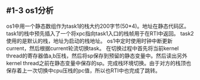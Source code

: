 #1-3 os1分析
-------------------
os1中用一个静态数组作为task1的栈大约200字节(50\*4)。地址在静态代码区。task1的栈中预先插入了一个将xpc指向task1入口的栈帧用于在RTI中返回。
task2使用的是默认的栈，地址为启动的栈地址。
os1中定时使用时钟中断更新current，然后根据current轮流切换task。
在切换过程中首先将当前kernel thread的寄存器值a,b压栈，然后将sp保存到预留的静态变量中。然后读出另外kernel thread之前在静态变量中保存的sp。完成栈环境切换。由于对方的栈顶也保存着上一次切换中cpu压栈的pc值，所以也RTI中也完成了跳转。

